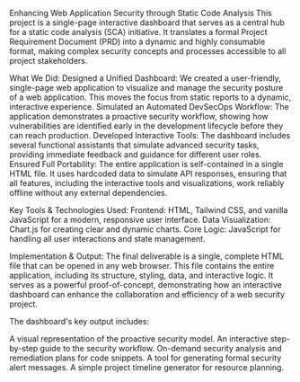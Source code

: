 Enhancing Web Application Security through Static Code Analysis
This project is a single-page interactive dashboard that serves as a central hub for a static code analysis (SCA) initiative. It translates a formal Project Requirement Document (PRD) into a dynamic and highly consumable format, making complex security concepts and processes accessible to all project stakeholders.

What We Did:
Designed a Unified Dashboard: We created a user-friendly, single-page web application to visualize and manage the security posture of a web application. This moves the focus from static reports to a dynamic, interactive experience. Simulated an Automated DevSecOps Workflow: The application demonstrates a proactive security workflow, showing how vulnerabilities are identified early in the development lifecycle before they can reach production. Developed Interactive Tools: The dashboard includes several functional assistants that simulate advanced security tasks, providing immediate feedback and guidance for different user roles. Ensured Full Portability: The entire application is self-contained in a single HTML file. It uses hardcoded data to simulate API responses, ensuring that all features, including the interactive tools and visualizations, work reliably offline without any external dependencies.

Key Tools & Technologies Used:
Frontend: HTML, Tailwind CSS, and vanilla JavaScript for a modern, responsive user interface. Data Visualization: Chart.js for creating clear and dynamic charts. Core Logic: JavaScript for handling all user interactions and state management.

Implementation & Output:
The final deliverable is a single, complete HTML file that can be opened in any web browser. This file contains the entire application, including its structure, styling, data, and interactive logic. It serves as a powerful proof-of-concept, demonstrating how an interactive dashboard can enhance the collaboration and efficiency of a web security project.

The dashboard's key output includes:

A visual representation of the proactive security model.
An interactive step-by-step guide to the security workflow.
On-demand security analysis and remediation plans for code snippets.
A tool for generating formal security alert messages.
A simple project timeline generator for resource planning.
